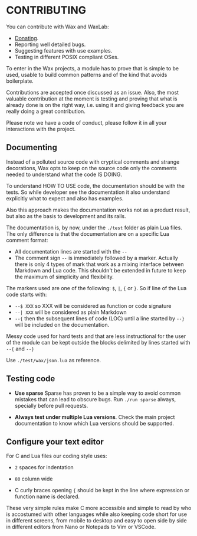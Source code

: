 # CONTRIBUTING

You can contribute with Wax and WaxLab:
* [Donating](https://liberapay.com/WaxLab/donate).
* Reporting well detailed bugs.
* Suggesting features with use examples.
* Testing in different POSIX compliant OSes.


To enter in the Wax projects, a module has to prove that is simple to be used,
usable to build common patterns and of the kind that avoids boilerplate.

Contributions are accepted once discussed as an issue. Also, the most valuable
contribution at the moment is testing and proving that what is already done
is on the right way, i.e. using it and giving feedback you are really doing
a great contribution.

Please note we have a code of conduct, please follow it in all your
interactions with the project.



## Documenting

Instead of a polluted source code with cryptical comments and strange decorations,
Wax opts to keep on the source code only the comments needed to understand what
the code IS DOING.

To understand HOW TO USE code, the documentation should be with the tests. So
while developer see the documentation it also understand explicitly what to
expect and also has examples.

Also this approach makes the documentation works not as a product result, but
also as the basis to development and its rails.

The documentation is, by now, under the `./test` folder as plain Lua files.
The only difference is that the documentation are on a specific Lua comment
format:

- All documentation lines are started with the `--`
- The comment sign `--` is immediately followed by a marker. Actually there is
only 4 types of mark that work as a mixing interface between Markdown and Lua
code. This shouldn't be extended in future to keep the maximum of simplicity
and flexibility.

The markers used are one of the following: `$`, `|`, `{` or `}`. So if line of
the Lua code starts with:

- `--$ XXX` so XXX will be considered as function or code signature
- `--| XXX` will be considered as plain Markdown
- `--{` then the subsequent lines of code (LOC) until a line started by `--}`
will be included on the documentation.

Messy code used for hard tests and that are less instructional for the user of
the module can be kept outside the blocks delimited by lines started
with `--{` and `--}`

Use `./test/wax/json.lua` as reference.



## Testing code

* **Use sparse** Sparse has proven to be a simple way to avoid common mistakes
that can lead to obscure bugs. Run `./run sparse` always, specially before
pull requests.

* **Always test under multiple Lua versions**. Check the main project documentation
to know which Lua versions should be supported.


## Configure your text editor

For C and Lua files our coding style uses:

* `2` spaces for indentation

* `80` column wide

* C curly braces opening `{` should be kept in the line where expression or
function name is declared.

These very simple rules make C more accessible and simple to read by who is
accostumed with other languages while also keeping code short for use in
different screens, from mobile to desktop and easy to open side by side in
different editors from Nano or Notepads to Vim or VSCode.
